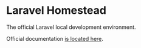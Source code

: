 # Laravel Homestead

The official Laravel local development environment.

Official documentation [is located here](http://laravel.com/docs/5.0/homestead).
